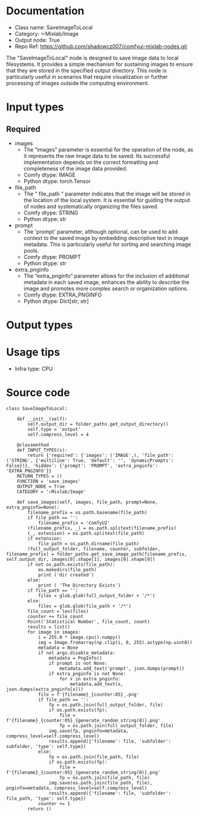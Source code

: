 # Documentation
- Class name: SaveImageToLocal
- Category: ♾️Mixlab/Image
- Output node: True
- Repo Ref: https://github.com/shadowcz007/comfyui-mixlab-nodes.git

The "SaveImageToLocal" node is designed to save image data to local filesystems. It provides a simple mechanism for sustaining images to ensure that they are stored in the specified output directory. This node is particularly useful in scenarios that require visualization or further processing of images outside the computing environment.

# Input types
## Required
- images
    - The “images” parameter is essential for the operation of the node, as it represents the raw image data to be saved. Its successful implementation depends on the correct formatting and completeness of the image data provided.
    - Comfy dtype: IMAGE
    - Python dtype: torch.Tensor
- file_path
    - The " file_path " parameter indicates that the image will be stored in the location of the local system. It is essential for guiding the output of nodes and systematically organizing the files saved.
    - Comfy dtype: STRING
    - Python dtype: str
- prompt
    - The 'prompt' parameter, although optional, can be used to add context to the saved image by embedding descriptive text in image metadata. This is particularly useful for sorting and searching image pools.
    - Comfy dtype: PROMPT
    - Python dtype: str
- extra_pnginfo
    - The “extra_pnginfo” parameter allows for the inclusion of additional metadata in each saved image, enhances the ability to describe the image and promotes more complex search or organization options.
    - Comfy dtype: EXTRA_PNGINFO
    - Python dtype: Dict[str, str]

# Output types

# Usage tips
- Infra type: CPU

# Source code
```
class SaveImageToLocal:

    def __init__(self):
        self.output_dir = folder_paths.get_output_directory()
        self.type = 'output'
        self.compress_level = 4

    @classmethod
    def INPUT_TYPES(s):
        return {'required': {'images': ('IMAGE',), 'file_path': ('STRING', {'multiline': True, 'default': '', 'dynamicPrompts': False})}, 'hidden': {'prompt': 'PROMPT', 'extra_pnginfo': 'EXTRA_PNGINFO'}}
    RETURN_TYPES = ()
    FUNCTION = 'save_images'
    OUTPUT_NODE = True
    CATEGORY = '♾️Mixlab/Image'

    def save_images(self, images, file_path, prompt=None, extra_pnginfo=None):
        filename_prefix = os.path.basename(file_path)
        if file_path == '':
            filename_prefix = 'ComfyUI'
        (filename_prefix, _) = os.path.splitext(filename_prefix)
        (_, extension) = os.path.splitext(file_path)
        if extension:
            file_path = os.path.dirname(file_path)
        (full_output_folder, filename, counter, subfolder, filename_prefix) = folder_paths.get_save_image_path(filename_prefix, self.output_dir, images[0].shape[1], images[0].shape[0])
        if not os.path.exists(file_path):
            os.makedirs(file_path)
            print ('dir created')
        else:
            print ( 'The Directory Exists')
        if file_path == '':
            files = glob.glob(full_output_folder + '/*')
        else:
            files = glob.glob(file_path + '/*')
        file_count = len(files)
        counter += file_count
        Point('Statistical Number', file_count, count)
        results = list()
        for image in images:
            i = 255.0 * image.cpu().numpy()
            img = Image.fromarray(np.clip(i, 0, 255).astype(np.uint8))
            metadata = None
            if not args.disable_metadata:
                metadata = PngInfo()
                if prompt is not None:
                    metadata.add_text('prompt', json.dumps(prompt))
                if extra_pnginfo is not None:
                    for x in extra_pnginfo:
                        metadata.add_text(x, json.dumps(extra_pnginfo[x]))
            file = f'{filename}_{counter:05}_.png'
            if file_path == '':
                fp = os.path.join(full_output_folder, file)
                if os.path.exists(fp):
                    file = f'{filename}_{counter:05}_{generate_random_string(8)}.png'
                    fp = os.path.join(full_output_folder, file)
                img.save(fp, pnginfo=metadata, compress_level=self.compress_level)
                results.append({'filename': file, 'subfolder': subfolder, 'type': self.type})
            else:
                fp = os.path.join(file_path, file)
                if os.path.exists(fp):
                    file = f'{filename}_{counter:05}_{generate_random_string(8)}.png'
                    fp = os.path.join(file_path, file)
                img.save(os.path.join(file_path, file), pnginfo=metadata, compress_level=self.compress_level)
                results.append({'filename': file, 'subfolder': file_path, 'type': self.type})
            counter += 1
        return ()
```